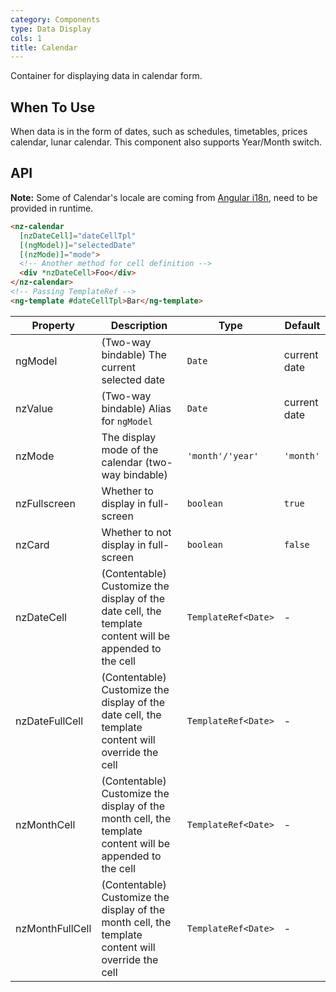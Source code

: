 ```yaml
---
category: Components
type: Data Display
cols: 1
title: Calendar
---
```


Container for displaying data in calendar form.

## When To Use

When data is in the form of dates, such as schedules, timetables, prices calendar, lunar calendar. This component also supports Year/Month switch.

## API

**Note:** Some of Calendar's locale are coming from [Angular i18n](https://angular.io/guide/i18n), need to be provided in runtime.

```html
<nz-calendar
  [nzDateCell]="dateCellTpl"
  [(ngModel)]="selectedDate"
  [(nzMode)]="mode">
  <!-- Another method for cell definition -->
  <div *nzDateCell>Foo</div>
</nz-calendar>
<!-- Passing TemplateRef -->
<ng-template #dateCellTpl>Bar</ng-template>
```

| Property | Description | Type | Default |
| -------- | ----------- | ---- | ------- |
| ngModel | (Two-way bindable) The current selected date | `Date` | current date |
| nzValue | (Two-way bindable) Alias for `ngModel` | `Date` | current date |
| nzMode | The display mode of the calendar (two-way bindable) | `'month'/'year'` | `'month'` |
| nzFullscreen | Whether to display in full-screen | `boolean` | `true` |
| nzCard | Whether to not display in full-screen | `boolean` | `false` |
| nzDateCell | (Contentable) Customize the display of the date cell, the template content will be appended to the cell | `TemplateRef<Date>` | - |
| nzDateFullCell | (Contentable) Customize the display of the date cell, the template content will override the cell | `TemplateRef<Date>` | - |
| nzMonthCell | (Contentable) Customize the display of the month cell, the template content will be appended to the cell | `TemplateRef<Date>` | - |
| nzMonthFullCell | (Contentable) Customize the display of the month cell, the template content will override the cell | `TemplateRef<Date>` | - |
